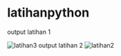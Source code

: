 # latihanpython
output latihan 1

![latihan3](https://user-images.githubusercontent.com/92881143/139097795-c8503937-4f09-432e-9743-ece1b036c5c9.png)
output latihan 2
![latihan2](https://user-images.githubusercontent.com/92881143/139097936-dce16f61-e3b6-44e2-8d85-52f8a5f68385.png)
